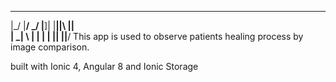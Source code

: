 _  ______   ____________  ____ 
|_/ |__/ \_/ |__]| |__||\ ||  \
| \_|  \  |  |   | |  || \||__/
This app is used to observe patients healing process by image comparison.

built with Ionic 4, Angular 8 and Ionic Storage
